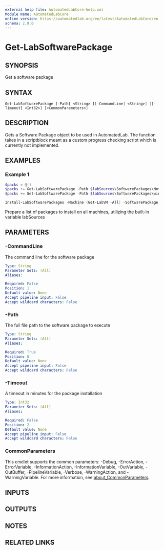 ```yaml
---
external help file: AutomatedLabCore-help.xml
Module Name: AutomatedLabCore
online version: https://automatedlab.org/en/latest/AutomatedLabCore/en-us/Get-LabSoftwarePackage
schema: 2.0.0
---
```


# Get-LabSoftwarePackage

## SYNOPSIS
Get a software package

## SYNTAX

```
Get-LabSoftwarePackage [-Path] <String> [[-CommandLine] <String>] [[-Timeout] <Int32>] [<CommonParameters>]
```

## DESCRIPTION
Gets a Software Package object to be used in AutomatedLab.
The function takes in a scriptblock meant as a custom progress checking script which is currently not implemented.

## EXAMPLES

### Example 1
```powershell
$packs = @()
$packs += Get-LabSoftwarePackage -Path $labSources\SoftwarePackages\Notepad++.exe -CommandLine /S
$packs += Get-LabSoftwarePackage -Path $labSources\SoftwarePackages\winrar.exe -CommandLine /S

Install-LabSoftwarePackages -Machine (Get-LabVM -All) -SoftwarePackage $packs
```

Prepare a list of packages to install on all machines, utilizing the built-in variable labSources

## PARAMETERS

### -CommandLine
The command line for the software package

```yaml
Type: String
Parameter Sets: (All)
Aliases:

Required: False
Position: 1
Default value: None
Accept pipeline input: False
Accept wildcard characters: False
```

### -Path
The full file path to the software package to execute

```yaml
Type: String
Parameter Sets: (All)
Aliases:

Required: True
Position: 0
Default value: None
Accept pipeline input: False
Accept wildcard characters: False
```

### -Timeout
A timeout in minutes for the package installation

```yaml
Type: Int32
Parameter Sets: (All)
Aliases:

Required: False
Position: 2
Default value: None
Accept pipeline input: False
Accept wildcard characters: False
```

### CommonParameters
This cmdlet supports the common parameters: -Debug, -ErrorAction, -ErrorVariable, -InformationAction, -InformationVariable, -OutVariable, -OutBuffer, -PipelineVariable, -Verbose, -WarningAction, and -WarningVariable. For more information, see [about_CommonParameters](http://go.microsoft.com/fwlink/?LinkID=113216).

## INPUTS

## OUTPUTS

## NOTES

## RELATED LINKS

